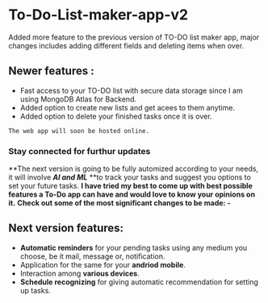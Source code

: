 # To-Do-List-maker-app-v2
Added more feature to the previous version of TO-DO list maker app, major changes includes adding different fields and deleting items when over.

## Newer features : 
* Fast access to your TO-DO list with secure data storage since I am using MongoDB Atlas for Backend.
* Added option to create new lists and get acees to them anytime.
* Added option to delete your finished tasks once it is over.

` The web app will soon be hosted online. `
### Stay connected for furthur updates 

**The next version is going to be fully automized according to your needs, it will involve ***AI and ML*** **to track your tasks and suggest you options to set your future tasks. 
**I have tried my best to come up with best possible features a To-Do app can have and would love to know your opinions on it.**
**Check out some of the most significant changes to be made: -**

## Next version features:
* **Automatic reminders** for your pending tasks using any medium you choose, be it mail, message or, notification.
* Application for the same for your **andriod mobile**.
* Interaction among **various devices**.
* **Schedule recognizing** for giving automatic recommendation for setting up tasks.
